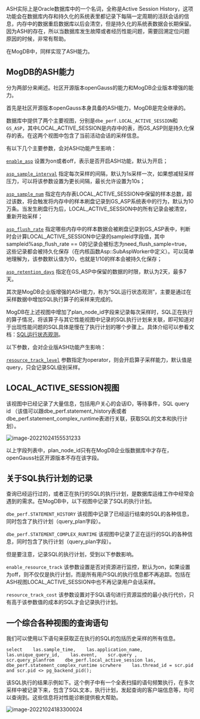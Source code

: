 ASH实际上是Oracle数据库中的一个名词，全称是Active Session History，这项功能会在数据库内存和持久化的系统表里都记录下每隔一定周期的活跃会话的信息，内存中的数据重启数据库以后会清空，但是持久化的系统表数据会长期保留。因为ASH的存在，所以当数据库发生故障或者经历性能问题，需要回溯定位问题原因的时候，非常有帮助。

在MogDB中，同样实现了ASH能力。

## MogDB的ASH能力

分为两部分来阐述。社区开源版本openGauss的能力和MogDB企业版本增强的能力。

首先是社区开源版本openGauss本身具备的ASH能力，MogDB是完全继承的。

数据库中提供了两个主要视图，分别是`dbe_perf.LOCAL_ACTIVE_SESSION`和`GS_ASP`，其中LOCAL\_ACTIVE\_SESSION是内存中的表，而GS\_ASP则是持久化保存的表。在这两个视图中包含了当前活动会话的采样信息。

有以下几个主要参数，会对ASH功能产生影响：

[`enable_asp`](https://docs.mogdb.io/zh/mogdb/v3.0/27-system-performance-snapshot#enable_asp) 设置为on或者off，表示是否开启ASH功能，默认为开启；

[`asp_sample_interval`](https://docs.mogdb.io/zh/mogdb/v3.0/27-system-performance-snapshot#asp_sample_interval) 指定每次采样的间隔，默认为1s采样一次，如果想减轻采样压力，可以将该参数设置为更长间隔，最长允许设置为10s；

[`asp_sample_num`](https://docs.mogdb.io/zh/mogdb/v3.0/27-system-performance-snapshot#asp_sample_num) 指定在内存表LOCAL\_ACTIVE\_SESSION中保留的样本总数，超过该数，将会触发将内存中的样本刷盘记录到GS\_ASP系统表中的行为，默认为10万条。当发生刷盘行为后，LOCAL\_ACTIVE\_SESSION中的所有记录会被清空，重新开始采样；

[`asp_flush_rate`](https://docs.mogdb.io/zh/mogdb/v3.0/27-system-performance-snapshot#asp_flush_rate) 指定哪些内存中的样本数据会被刷盘记录到GS\_ASP表中，判断时会计算LOCAL\_ACTIVE\_SESSION中记录的sampleid字段值，其中 sampleid%asp\_flush\_rate == 0的记录会被标志为need\_flush\_sample=true，这些记录都会被持久化保存（在内核函数Asp::SubAspWorker中定义）。可以简单地理解为，该参数默认值为10，也就是1/10的样本会被持久化保存；

[`asp_retention_days`](https://docs.mogdb.io/zh/mogdb/v3.0/27-system-performance-snapshot#asp_retention_days) 指定在GS\_ASP中保留的数据的时限，默认为2天，最多7天。

其次是MogDB企业版增强的ASH能力，称为“SQL运行状态观测”，主要是通过在采样数据中增加SQL执行算子的采样来完成的。

MogDB在上述视图中增加了plan\_node\_id字段来记录每次采样时，SQL正在执行的算子情况，将该算子与其它性能视图中记录的SQL执行计划来关联，即可知道对于出现性能问题的SQL具体是慢在了执行计划的哪个步骤上。具体介绍可以参看文档：[SQL运行状态观测](https://docs.mogdb.io/zh/mogdb/v3.0/22-sql-running-status-observation#sql%E8%BF%90%E8%A1%8C%E7%8A%B6%E6%80%81%E8%A7%82%E6%B5%8B)。

以下参数，会对企业版ASH功能产生影响：

[`resource_track_level`](https://docs.mogdb.io/zh/mogdb/v3.0/13-load-management#resource_track_level) 参数指定为operator，则会开启算子采样能力，默认值是query，只会记录SQL级别采样。

## LOCAL\_ACTIVE\_SESSION视图

该视图中已经记录了大量信息，包括用户关心的会话ID，等待事件，SQL query id （该值可以跟dbe\_perf.statement\_history表或者dbe\_perf.statement\_complex\_runtime表进行关联，获取SQL的文本和执行计划）。

![image-20221024155531233](https://s2.loli.net/2022/10/24/UZR4wcX8lyeDHS7.png)

以上字段列表中，plan\_node\_id只有在MogDB企业版数据库中才存在，openGauss社区开源版本不存在该字段。

## 关于SQL执行计划的记录

查询已经运行过的，或者正在执行的SQL的执行计划，是数据库运维工作中经常会遇到的需求。在MogDB中，以下视图中记录了SQL的执行计划。

`dbe_perf.STATEMENT_HISTORY` 该视图中记录了已经运行结束的SQL的各种信息，同时包含了执行计划（query\_plan字段）。

`dbe_perf.STATEMENT_COMPLEX_RUNTIME` 该视图中记录了正在运行的SQL的各种信息，同时包含了执行计划（query\_plan字段）。

但是要注意，记录SQL的执行计划，受到以下参数影响。

`enable_resource_track` 该参数设置是否对资源进行监控，默认为on，如果设置为off，则不仅仅是执行计划，而是所有用户SQL的执行信息都不再追踪。包括在ASH视图LOCAL\_ACTIVE\_SESSION中也不再记录用户会话采样。

`resource_track_cost` 该参数设置对于SQL语句进行资源监控的最小执行代价，只有高于该参数值的成本的SQL才会记录执行计划。

## 一个综合各种视图的查询语句

我们可以使用以下语句来获取正在执行的SQL的包括历史采样的所有信息。

```
select    las.sample_time,    las.application_name,    las.unique_query_id,    las.event,    scr.query ,    scr.query_planfrom    dbe_perf.local_active_session las,    dbe_perf.statement_complex_runtime scrwhere    las.thread_id = scr.pid    and scr.pid <> pg_backend_pid();
```

该SQL执行的结果示例如下。这个例子中有一个全表扫描的语句频繁执行，在多次采样中被记录下来，包含了SQL文本，执行计划，发起查询的客户端信息等，均可以查询到。这些信息将对性能诊断提供极大帮助。

![image-20221024183300024](https://s2.loli.net/2022/10/24/MxBW7629sCSaGKp.png)